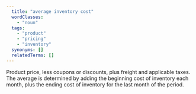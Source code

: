 ```yaml
---
  title: "average inventory cost"
  wordClasses:
    - "noun"
  tags:
    - "product"
    - "pricing"
    - "inventory"
  synonyms: []
  relatedTerms: []
---
```

Product price, less coupons or discounts, plus freight and applicable taxes. The average is determined by adding the beginning cost of inventory each month, plus the ending cost of inventory for the last month of the period.
